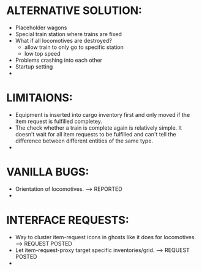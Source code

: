 # ALTERNATIVE SOLUTION:
* Placeholder wagons
* Special train station where trains are fixed
* What if all locomotives are destroyed?
	- allow train to only go to specific station
	- low top speed
* Problems crashing into each other
* Startup setting
*


# LIMITAIONS:
* Equipment is inserted into cargo inventory first and only moved if the item request is fulfilled completey.
* The check whether a train is complete again is relatively simple. It doesn't wait for all item requests to be fulfilled and can't tell the difference between different entities of the same type.
*


# VANILLA BUGS:
* Orientation of locomotives. --> REPORTED
*


# INTERFACE REQUESTS:
* Way to cluster item-request icons in ghosts like it does for locomotives. --> REQUEST POSTED
* Let item-request-proxy target specific inventories/grid. --> REQUEST POSTED
*
